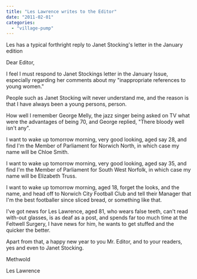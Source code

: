 ```yaml
---
title: "Les Lawrence writes to the Editor"
date: "2011-02-01"
categories: 
  - "village-pump"
---
```


Les has a typical forthright reply to Janet Stocking's letter in the January edition

Dear Editor,

I feel I must respond to Janet Stockings letter in the January Issue, especially regarding her comments about my "inappropriate references to young women."

People such as Janet Stocking wilt never understand me, and the reason is that I have always been a young persons, person.

How well I remember George Melly, the jazz singer being asked on TV what were the advantages of being 70, and George replied, "There bloody well isn't any".

I want to wake up tomorrow morning, very good looking, aged say 28, and find I'm the Member of Parliament for Norwich North, in which case my name will be Chloe Smith.

I want to wake up tomorrow morning, very good looking, aged say 35, and find I'm the Member of Parliament for South West Norfolk, in which case my name will be Elizabeth Truss.

I want to wake up tomorrow morning, aged 18, forget the looks, and the name, and head off to Norwich City Football Club and tell their Manager that I'm the best footballer since sliced bread, or something like that.

I've got news for Les Lawrence, aged 81, who wears false teeth, can't read with-out glasses, is as deaf as a post, and spends far too much time at the Feltwell Surgery, I have news for him, he wants to get stuffed and the quicker the better.

Apart from that, a happy new year to you Mr. Editor, and to your readers, yes and even to Janet Stocking.

Methwold

Les Lawrence
